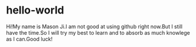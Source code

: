 # hello-world
Hi!My name is Mason Ji.I am not good at using github right now.But I still have the time.So I will try my best to learn and to absorb as much knowlege as I can.Good luck!
